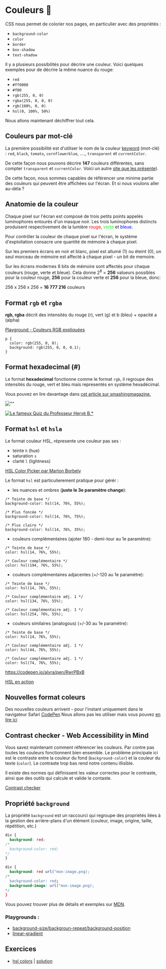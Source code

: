 # Couleurs 🌈

CSS nous permet de colorier nos pages, en particulier avec des propriétés :  
- `background-color`
- `color`
- `border`
- `box-shadow`
- `text-shadow`

Il y a plusieurs possibilités pour décrire une couleur. Voici quelques exemples pour de décrire la même nuance du rouge:

- `red`  
- `#ff0000` 
- `#f00`  
- `rgb(255, 0, 0)`  
- `rgba(255, 0, 0, 0)`  
- `rgb(100%, 0, 0)`  
- `hsl(0, 100%, 50%)`

Nous allons maintenant déchiffrer tout cela.

## Couleurs par mot-clé

La première possibilité est d'utiliser le nom de la couleur [keyword](https://developer.mozilla.org/fr/docs/Web/CSS/Type_color#Les_mots-cl%C3%A9s) (mot-clé) : `red`, `black`, `tomato`, `cornflowerblue`, ...., `transparent` et `currentColor`.

De cette façon nous pouvons décrire **147** couleurs différentes, sans compter `transparent` et `currentColor`. Voici un autre [site que les présente](http://www.colors.commutercreative.com/)).

De cette façon, nous sommes capables de référencer une minime partie des couleurs qui peuvent être affichées sur l'écran. Et si nous voulons aller au-déla ?

## Anatomie de la couleur

Chaque pixel sur l'écran est composé de trois petits points appelés luminophores entourés d'un masque noir. Les trois luminophores distincts produisent respectivement de la lumière <span style="color:red;">rouge</span>, <span style="color:lime">verte</span> et <span style="color:blue;">bleue.</span>

Pour contrôler la couleur de chaque pixel sur l'écran, le système d'exploitation consacre une quantité de mémoire à chaque pixel.

Sur les premiers écrans en noir et blanc, pixel est allumé (1) ou éteint (0), un seul morceau de mémoire est affecté à chaque pixel - un bit de memoire.

Sur les écrans modernes 8 bits de mémoire sont affectés pour chaque couleurs (rouge, verte et bleue). Cela donne 2<sup>8</sup> = **256** valueurs possibles pour la couleur rouge, **256** pour la couleur verte et **256** pour la bleue, donc:

256 x 256 x 256 = **16 777 216** couleurs

## Format `rgb` et `rgba`

**rgb, rgba**  décrit des intensités du rouge (r), vert (g) et b (bleu) + opacité a (alpha)

[Playground - Couleurs RGB expliquées](https://cdpn.io/alyra/debug/b2c543699a8868342fb23ac6c9f6f73d)

```
p {
  color: rgb(255, 0, 0);
  background: rgb(255, 0, 0, 0.1);
}
```

## Format hexadecimal (#)

Le format **hexadecimal** fonctionne comme le format `rgb`, il regroupe des intensités du rouge, vert et bleu mais representés en système hexadécimal.

Vous pouvez en lire davantage dans [cet article sur smashingmagazine.](https://www.smashingmagazine.com/2012/10/the-code-side-of-color/)

![""](https://wptemplates.pehaa.com/assets/alyra/rgbtohex.png)

[![Le fameux Quiz du Professeur Hervé B.\*](https://wptemplates.pehaa.com/assets/alyra/quizz-rvb.png)](https://cdpn.io/alyra/debug/616e97467780239fc8927073fe284ec5)

## Format `hsl` et `hsla` 

Le format couleur HSL, répresente une couleur pas ses : 
- teinte `h` (hue)
- saturation `s`
- clarté `l` (lightness)

[HSL Color Picker par Marton Borbely](https://codepen.io/HunorMarton/full/dvXVvQ)

Le format `hsl` est particulierement pratique pour gérér :

- les nuances et ombres (**juste le 3e paramètre change**):

```
/* Teinte de base */
background-color: hsl(14, 76%, 55%);

/* Plus foncée */
background-color: hsl(14, 76%, 75%);

/* Plus claire */
background-color: hsl(14, 76%, 35%);
```

- couleurs complémentaires (ajoter 180 - demi-tour au 1e paramètre):

```
/* Teinte de base */
color: hsl(14, 76%, 55%);

/* Couleur complémentaire */
color: hsl(194, 76%, 55%);
```

- couleurs complémentaires adjacentes (+/-120 au 1e paramètre):

```
/* Teinte de base */
color: hsl(14, 76%, 55%);

/* Couleur complémentaire adj. 1 */
color: hsl(134, 76%, 55%);

/* Couleur complémentaire adj. 1 */
color: hsl(254, 76%, 55%);
```

- couleurs similaires (analogous) (+/-30 au 1e paramètre):

```
/* Teinte de base */
color: hsl(14, 76%, 55%);

/* Couleur complémentaire adj. 1 */
color: hsl(44, 76%, 55%);

/* Couleur complémentaire adj. 1 */
color: hsl(74, 76%, 55%);
```

https://codepen.io/alyra/pen/RwrPBxB

[HSL en action](https://cdpn.io/alyra/debug/LYpoYPY)

## Nouvelles format coleurs

Des nouvelles couleurs arrivent - pour l'instant uniquement dans le navigateur Safari [CodePen](https://codepen.io/cssgrid/pen/KKpLBom)
Nous allons pas les utiliser mais vous pouvez [en lire ici](https://webkit.org/blog/10042/wide-gamut-color-in-css-with-display-p3/)

## Contrast checker - Web Accessibility in Mind

Vous savez maintenant comment référencer les couleurs. Par contre pas toutes les couleurs fonctionnent bien ensemble. Le problème principale ici est le contraste entre la couleur du fond (`background-color`) et la couleur du texte (`color`). Le contraste trop bas rend notre contenu illisible. 

Il existe des normes qui définissent les valeur correctes pour le contraste, ainsi que des outils qui calcule et valide le contaste. 

[Contrast checker](https://webaim.org/resources/contrastchecker/)

## Propriété `background`

La propriété  `background` est un raccourci qui regroupe des propriétés liées à la gestion des arrière-plans d'un élément (couleur, image, origine, taille, répétition, etc.)

```css
div {
  background: red;
/*
  background-color: red;
*/
}
```

```css
div {
  background: red url("mon-image.png);
/*
  background-color: red;
  background-image: url("mon-image.png);
*/
}
```

Vous pouvez trouver plus de détails et exemples sur [MDN](https://developer.mozilla.org/fr/docs/Web/CSS/background).


### Playgrounds :

- [background-size/backgroun-repeat/background-position](https://codepen.io/alyra/debug/ExPxpyw)
- [linear-gradient](https://codepen.io/alyra/debug/bGEdmMM)

## Exercices

- [hsl colors](https://codepen.io/alyra/pen/JjGdBwM) | [solution](https://codepen.io/alyra/pen/24600deab70bf2bd797c1e39fbedec24)
